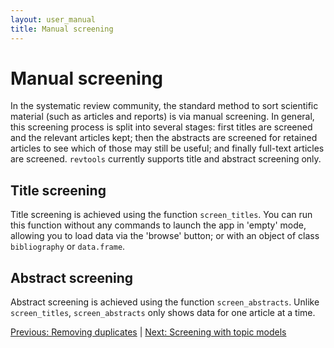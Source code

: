 ```yaml
---
layout: user_manual
title: Manual screening
---
```

<head>
  <!-- Global site tag (gtag.js) - Google Analytics -->
  <script async src="https://www.googletagmanager.com/gtag/js?id=UA-121833450-2"></script>
  <script>
    window.dataLayer = window.dataLayer || [];
    function gtag(){dataLayer.push(arguments);}
    gtag('js', new Date());

    gtag('config', 'UA-121833450-2');
  </script>
</head>

# Manual screening
In the systematic review community, the standard method to sort scientific material (such as articles and reports) is via manual screening. In general, this screening process is split into several stages: first titles are screened and the relevant articles kept; then the abstracts are screened for retained articles to see which of those may still be useful; and finally full-text articles are screened. <code>revtools</code> currently supports title and abstract screening only.

## Title screening
Title screening is achieved using the function <code>screen_titles</code>. You can run this function without any commands to launch the app in 'empty' mode, allowing you to load data via the 'browse' button; or with an object of class <code>bibliography</code> or <code>data.frame</code>.

## Abstract screening
Abstract screening is achieved using the function <code>screen_abstracts</code>. Unlike <code>screen_titles</code>, <code>screen_abstracts</code> only shows data for one article at a time.

<a href="/user_manual/4_removing_duplicates.html">Previous: Removing duplicates</a> | <a href="/user_manual/6_screening_with_topic_models.html">Next: Screening with topic models</a>